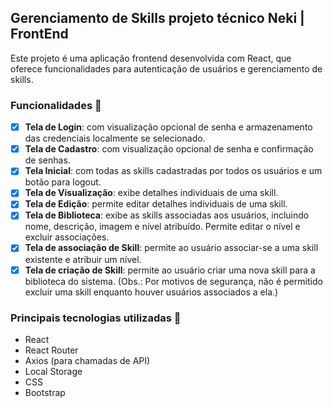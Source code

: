 ## Gerenciamento de Skills projeto técnico Neki | FrontEnd
Este projeto é uma aplicação frontend desenvolvida com React, que oferece funcionalidades para autenticação de usuários e gerenciamento de skills.

### Funcionalidades 🌟
- [x] **Tela de Login**: com visualização opcional de senha e armazenamento das credenciais localmente se selecionado.
- [x] **Tela de Cadastro**: com visualização opcional de senha e confirmação de senhas.
- [x] **Tela Inicial**: com todas as skills cadastradas por todos os usuários e um botão para logout.
- [x] **Tela de Visualização**: exibe detalhes individuais de uma skill.
- [x] **Tela de Edição**: permite editar detalhes individuais de uma skill.
- [x] **Tela de Biblioteca**: exibe as skills associadas aos usuários, incluindo nome, descrição, imagem e nível atribuído. Permite editar o nível e excluir associações.
- [x] **Tela de associação de Skill**: permite ao usuário associar-se a uma skill existente e atribuir um nível.
- [x] **Tela de criação de Skill**: permite ao usuário criar uma nova skill para a biblioteca do sistema. (Obs.: Por motivos de segurança, não é permitido excluir uma skill enquanto houver usuários associados a ela.)

### Principais tecnologias utilizadas 🧩
- React
- React Router
- Axios (para chamadas de API)
- Local Storage
- CSS
- Bootstrap
